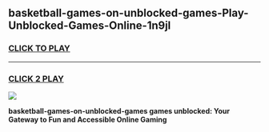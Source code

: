 
## basketball-games-on-unblocked-games-Play-Unblocked-Games-Online-1n9jl
<h3>
<a href="https://premium76.site?title=basketball-games-on-unblocked-games&ref=24A">CLICK TO PLAY</a></h3>
<hr>

<h3>
<a href="https://premium76.site?title=basketball-games-on-unblocked-games&ref=24A">CLICK 2 PLAY</a>
  
</h3>

<a href="https://premium76.site?title=basketball-games-on-unblocked-games&ref=24A"><img src="https://clearcache.store/games.png"></a>


**basketball-games-on-unblocked-games games unblocked: Your Gateway to Fun and Accessible Online Gaming**
